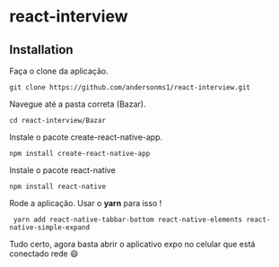 # react-interview

## Installation

Faça o clone da aplicação. 
```shell
git clone https://github.com/andersonms1/react-interview.git
```

Navegue até a pasta correta (Bazar).
```shell
cd react-interview/Bazar
```
Instale o pacote create-react-native-app.
```shell
npm install create-react-native-app

```
Instale o pacote react-native
```shell
npm install react-native
```
Rode a aplicação. Usar o **yarn** para isso !
```shell
 yarn add react-native-tabbar-bottom react-native-elements react-native-simple-expand
```

Tudo certo, agora basta abrir o aplicativo expo no celular que está conectado rede :smile: 



